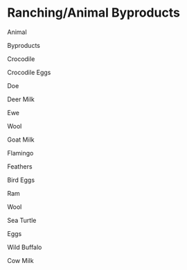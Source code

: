 # Ranching/Animal Byproducts

Animal

Byproducts


Crocodile

Crocodile Eggs


Doe

Deer Milk


Ewe

Wool

Goat Milk


Flamingo

Feathers

Bird Eggs


Ram

Wool


Sea Turtle

Eggs


Wild Buffalo

Cow Milk
